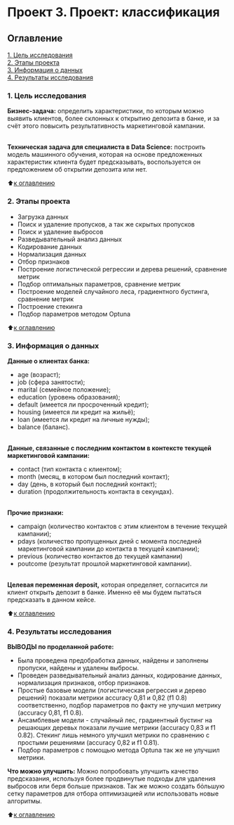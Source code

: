 # Проект 3. Проект: классификация


## Оглавление
[1. Цель исследования](README.md#Цель-исследования) <br>
[2. Этапы проекта](README.md#Этапы-проекта)<br>
[3. Информация о данных](README.md#Информация-о-данных)<br>
[4. Результаты исследования](README.md#Результаты-исследования)<br>

### 1. Цель исследования

**Бизнес-задача:** определить характеристики, по которым можно выявить клиентов, более склонных к открытию депозита в банке, и за счёт этого повысить результативность маркетинговой кампании.<br><br>

**Техническая задача для специалиста в Data Science:** построить модель машинного обучения, которая на основе предложенных характеристик клиента будет предсказывать, воспользуется он предложением об открытии депозита или нет.

:arrow_up:[к оглавлению](README.md#Оглавление)


### 2. Этапы проекта

* Загрузка данных
* Поиск и удаление пропусков, а так же скрытых пропусков
* Поиск и удаление выбросов
* Разведывательный анализ данных
* Кодирование данных
* Нормализация данных
* Отбор признаков
* Построение логистической регрессии и дерева решений, сравнение метрик
* Подбор оптимальных параметров, сравнение метрик
* Построение моделей случайного леса, градиентного бустинга, сравнение метрик
* Построение стекинга
* Подбор параметров методом Optuna

:arrow_up:[к оглавлению](README.md#Оглавление)

### 3. Информация о данных

**Данные о клиентах банка:**

* age (возраст);
* job (сфера занятости);
* marital (семейное положение);
* education (уровень образования);
* default (имеется ли просроченный кредит);
* housing (имеется ли кредит на жильё);
* loan (имеется ли кредит на личные нужды);
* balance (баланс).<br><br>

**Данные, связанные с последним контактом в контексте текущей маркетинговой кампании:**

* contact (тип контакта с клиентом);
* month (месяц, в котором был последний контакт);
* day (день, в который был последний контакт);
* duration (продолжительность контакта в секундах).<br><br>

**Прочие признаки:**

* campaign (количество контактов с этим клиентом в течение текущей кампании);
* pdays (количество пропущенных дней с момента последней маркетинговой кампании до контакта в текущей кампании);
* previous (количество контактов до текущей кампании)
* poutcome (результат прошлой маркетинговой кампании).<br><br>

**Целевая переменная deposit,** которая определяет, согласится ли клиент открыть депозит в банке. Именно её мы будем пытаться предсказать в данном кейсе.

:arrow_up:[к оглавлению](README.md#Оглавление)

### 4. Результаты исследования

**ВЫВОДЫ по проделанной работе:**<br>

* Была проведена предобработка данных, найдены и заполнены пропуски, найдены и удалены выбросы.
* Проведен разведывательный анализ данных, кодирование данных, нормализация признаков, отбор признаков.
* Простые базовые модели (логистическая регрессия и дерево решений) показали метрики accuracy 0,81 и 0,82 (f1 0.8) соответственно, подбор параметров по факту не улучшил метрику (accuracy 0,81, f1 0.8).
* Ансамблевые модели - случайный лес, градиентный бустинг на решающих деревьх показали лучшие метрики (accuracy 0,83 и f1 0.82). Стекинг лишь немного улучшил метрики по сравнению с простыми решениями (accuracy 0,82 и f1 0.81).
* Подбор параметров с помощью метода Optuna так же не улучшил метрики.

**Что можно улучшить:**
Можно попробовать улучшить качество предсказания, используя более продвинутые подходы для удаления выбросов или беря больше признаков. Так же можно создать бόльшую сетку параметров для отбора оптимизацией или использовать новые алгоритмы.

:arrow_up:[к оглавлению](README.md#Оглавление)
